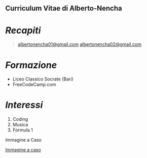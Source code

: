 ## Curriculum Vitae di Alberto-Nencha

# *Recapiti*
>albertonencha01@gmail.com
>albertonencha02@gmail.com

# *Formazione*
- Liceo Classico Socrate (Bari)
- FreeCodeCamp.com

# *Interessi*
1. Coding
2. Musica
3. Formula 1

Immagine a Caso

[Immagine a caso](https://picsum.photos/200/300)
